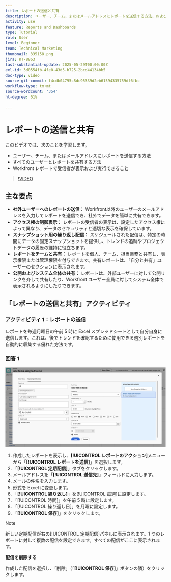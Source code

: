 ```yaml
---
title: レポートの送信と共有
description: ユーザー、チーム、またはメールアドレスにレポートを送信する方法、および Workfront の他のユーザーとレポートを共有する方法について説明します。
activity: use
feature: Reports and Dashboards
type: Tutorial
role: User
level: Beginner
team: Technical Marketing
thumbnail: 335158.png
jira: KT-8863
last-substantial-update: 2025-05-29T00:00:00Z
exl-id: 3d0554fb-4fe0-43d5-b725-2bcd44134bb5
doc-type: video
source-git-commit: f4cdb04795c8dc95339d2eb61594335759df6fbc
workflow-type: tm+mt
source-wordcount: '354'
ht-degree: 61%

---
```


# レポートの送信と共有

このビデオでは、次のことを学習します。

* ユーザー、チーム、またはメールアドレスにレポートを送信する方法
* すべてのユーザーとレポートを共有する方法
* Workfront レポートで受信者が表示および実行できること

>[!VIDEO](https://video.tv.adobe.com/v/335158/?quality=12&learn=on)

## 主な要点

* **社外ユーザーへのレポートの送信：** Workfront以外のユーザーのメールアドレスを入力してレポートを送信でき、社外でデータを簡単に共有できます。&#x200B;
* **アクセス権の制御表示：** レポートの受信者の表示は、設定したアクセス権によって異なり、データのセキュリティと適切な表示を確保しています。&#x200B;
* **スナップショット用の繰り返し配信：** スケジュールされた配信は、特定の時間にデータの固定スナップショットを提供し、トレンドの追跡やプロジェクトデータの履歴の維持に役立ちます。&#x200B;
* **レポートをチームと共有：** レポートを個人、チーム、担当業務と共有し、表示権限または管理権限を付与できます。&#x200B; 共有レポートは、「自分と共有」ユーザーのセクションに表示されます。&#x200B;
* **公開およびシステム全体の共有：** レポートは、外部ユーザーに対して公開リンクを介して共有したり、Workfront ユーザー全員に対してシステム全体で表示されるようにしたりできます。


## 「レポートの送信と共有」アクティビティ

### アクティビティ 1：レポートの送信

レポートを毎週月曜日の午前 5 時に Excel スプレッドシートとして自分自身に送信します。これは、後でトレンドを確認するために使用できる週別レポートを自動的に収集する優れた方法です。

### 回答 1

![レポートの定期配信を設定する画面の画像](assets/send-a-report.png)

1. 作成したレポートを表示し、**[!UICONTROL レポートのアクション]**&#x200B;メニューから「**[!UICONTROL レポートを送信]**」を選択します。
1. 「**[!UICONTROL 定期配信]**」タブをクリックします。
1. メールアドレスを「**[!UICONTROL 送信先]**」フィールドに入力します。
1. メールの件名を入力します。
1. 形式を Excel に変更します。
1. 「**[!UICONTROL 繰り返し]**」を[!UICONTROL 毎週]に設定します。
1. 「[!UICONTROL 時間]」を午前 5 時に設定します。
1. 「[!UICONTROL 繰り返し日]」を月曜に設定します。
1. 「**[!UICONTROL 保存]**」をクリックします。

>[!NOTE]
>
>新しい定期配信が右の[!UICONTROL 定期配信]パネルに表示されます。1 つのレポートに対して複数の配信を設定できます。すべての配信がここに表示されます。

**配信を削除する**

作成した配信を選択し、「削除」（「**[!UICONTROL 保存]**」ボタンの隣）をクリックします。
